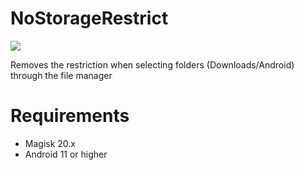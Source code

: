 # NoStorageRestrict

![](https://i.imgur.com/Z7VH0Li.jpg)

Removes the restriction when selecting folders (Downloads/Android) through the file manager 

# Requirements
- Magisk 20.x
- Android 11 or higher
